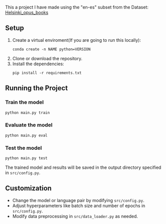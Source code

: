 This a project I have made using the "en-es" subset from the Dataset: [Helsinki_opus_books](https://huggingface.co/datasets/Helsinki-NLP/opus_books)


## Setup

1. Create a virtual enviroment(If you are going to run this locally):
    ```
    conda create -n NAME python=VERSION
    ```  
2. Clone or download the repository.
3. Install the dependencies:
    ```
    pip install -r requirements.txt
    ```

## Running the Project

### Train the model
`python main.py train`

### Evaluate the model
`python main.py eval`

### Test the model
`python main.py test`

The trained model and results will be saved in the output directory specified in `src/config.py`.

## Customization

- Change the model or language pair by modifying `src/config.py`.
- Adjust hyperparameters like batch size and number of epochs in `src/config.py`.
- Modify data preprocessing in `src/data_loader.py` as needed.

